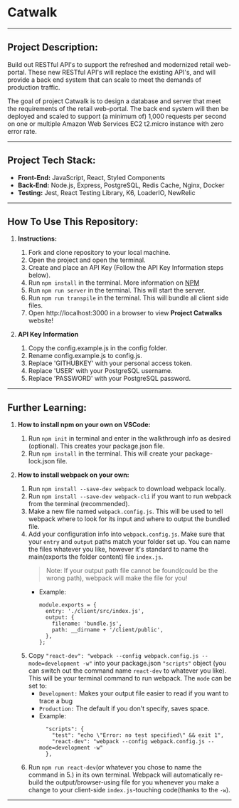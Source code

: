 # Catwalk

---

## Project Description:

Build out RESTful API's to support the refreshed and modernized retail web-portal. These new RESTful API's will replace the existing API's, and will provide a back end system that can scale to meet the demands of production traffic.

<p></p>
The goal of project Catwalk is to design a database and server that meet the requirements of the retail web-portal. The back end system will then be deployed and scaled to support (a minimum of) 1,000 requests per second on one or multiple Amazon Web Services EC2 t2.micro instance with zero error rate.
<p></p>

---

## Project Tech Stack:

- **Front-End:** JavaScript, React, Styled Components
- **Back-End:** Node.js, Express, PostgreSQL, Redis Cache, Nginx, Docker
- **Testing:** Jest, React Testing Library, K6, LoaderIO, NewRelic

---

## How To Use This Repository:

1. **Instructions:**

   1. Fork and clone repository to your local machine.
   2. Open the project and open the terminal.
   3. Create and place an API Key (Follow the API Key Information steps below).
   4. Run `npm install` in the terminal. More information on [NPM](https://www.npmjs.com/)
   5. Run `npm run server` in the terminal. This will start the server.
   6. Run `npm run transpile` in the terminal. This will bundle all client side files.
   7. Open http://localhost:3000 in a browser to view **Project Catwalks** website!
   <p></p>

2. **API Key Information**

   1. Copy the config.example.js in the config folder.
   2. Rename config.example.js to config.js.
   3. Replace 'GITHUBKEY' with your personal access token.
   4. Replace 'USER' with your PostgreSQL username.
   5. Replace 'PASSWORD' with your PostgreSQL password.
   <p></p>

---

## Further Learning:

1. **How to install npm on your own on VSCode:**

   1. Run `npm init` in terminal and enter in the walkthrough info as desired (optional). This creates your package.json file.
   2. Run `npm install` in the terminal. This will create your package-lock.json file.
   <p></p>

2. **How to install webpack on your own:**
   1. Run `npm install --save-dev webpack` to download webpack locally.
   2. Run `npm install --save-dev webpack-cli` if you want to run webpack from the terminal (recommended).
   3. Make a new file named `webpack.config.js`. This will be used to tell webpack where to look for its input and where to output the bundled file.
   4. Add your configuration info into `webpack.config.js`. Make sure that your `entry` and `output` paths match your folder set up. You can name the files whatever you like, however it's standard to name the main(exports the folder content) file `index.js`.
      > Note: If your output path file cannot be found(could be the wrong path), webpack will make the file for you!
      - Example:
        ```
        module.exports = {
          entry: './client/src/index.js',
          output: {
            filename: 'bundle.js',
            path: __dirname + '/client/public',
          },
        };
        ```
   5. Copy `"react-dev": "webpack --config webpack.config.js --mode=development -w"` into your package.json `"scripts"` object (you can switch out the command name `react-dev` to whatever you like). This will be your terminal command to run webpack. The `mode` can be set to:
      - `Development:` Makes your output file easier to read if you want to trace a bug
      - `Production:` The default if you don't specify, saves space.
      - Example:
        ```
          "scripts": {
            "test": "echo \"Error: no test specified\" && exit 1",
            "react-dev": "webpack --config webpack.config.js --mode=development -w"
          },
        ```
   6. Run `npm run react-dev`(or whatever you chose to name the command in 5.) in its own terminal. Webpack will automatically re-build the output/browser-using file for you whenever you make a change to your client-side `index.js`-touching code(thanks to the `-w`).

---
